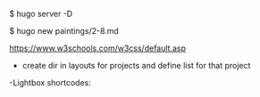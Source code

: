 <!-- run server -->

$ hugo server -D

<!-- http://localhost:1313/projects/veracode/ -->

<!-- to create a new item -->

$ hugo new paintings/2-8.md

<!-- hugo new project-name/item.md -->

<!-- go here to get css classes -->

https://www.w3schools.com/w3css/default.asp

<!-- notes -->

- create dir in layouts for projects and define list for that project

-Lightbox shortcodes:

<!--
The shortcode uses named arguments because I wanted some of them (such as width and center) to be optional. The arguments are:

name: Required argument which is the name of the image resource to load. Note: To tell Hugo to search for any file that includes the name and return the first hit, use wildcards, as in the example below.

title: The title of the image. Used by the alt tag and by Lightbox.

width: An optional width to override the element’s width.

class: An optional argument to add a custom class to the figure.

centered: An optional argument which, if it exists and has any value, will wrap the image and link in a div with a center class. -->
